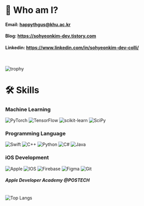 <div align="leading">
<br/>
	
# 🥦 Who am I? 	
####  Email: happythgus@khu.ac.kr
####  Blog: https://sohyeonkim-dev.tistory.com
####  Linkedin: https://www.linkedin.com/in/sohyeonkim-dev-colli/

</div>
<br/>

<div align="leading">
	
![trophy](https://github-profile-trophy.vercel.app/?username=SohyeonKim-dev&no-frame=true&margin-w=10&margin-h=10&rank=SECRET,SSS,SS,S,AAA,AA,A&theme=matrix)
	
</div>

#
# 🛠️ Skills

### Machine Learning 
![PyTorch](https://img.shields.io/badge/PyTorch-%23EE4C2C.svg?style=for-the-badge&logo=PyTorch&logoColor=white)
![TensorFlow](https://img.shields.io/badge/TensorFlow-%23FF6F00.svg?style=for-the-badge&logo=TensorFlow&logoColor=white)
![scikit-learn](https://img.shields.io/badge/scikit--learn-%23F7931E.svg?style=for-the-badge&logo=scikit-learn&logoColor=white)
![SciPy](https://img.shields.io/badge/SciPy-%230C55A5.svg?style=for-the-badge&logo=scipy&logoColor=%white)

### Programming Language
![Swift](https://img.shields.io/badge/swift-F54A2A?style=for-the-badge&logo=swift&logoColor=white)
![C++](https://img.shields.io/badge/c++-%2300599C.svg?style=for-the-badge&logo=c%2B%2B&logoColor=white)
![Python](https://img.shields.io/badge/python-3670A0?style=for-the-badge&logo=python&logoColor=ffdd54) 
![C#](https://img.shields.io/badge/c%23-%23239120.svg?style=for-the-badge&logo=c-sharp&logoColor=white)
![Java](https://img.shields.io/badge/java-%23ED8B00.svg?style=for-the-badge&logo=java&logoColor=white)

### iOS Development
![Apple](https://img.shields.io/badge/Apple-%23000000.svg?style=for-the-badge&logo=apple&logoColor=white)
![IOS](https://img.shields.io/badge/iOS-000000?style=for-the-badge&logo=ios&logoColor=white)
![Firebase](https://img.shields.io/badge/firebase-ffca28?style=for-the-badge&logo=firebase&logoColor=black)
![Figma](https://img.shields.io/badge/Figma-F24E1E?style=for-the-badge&logo=figma&logoColor=white)
![Git](https://img.shields.io/badge/git-%23F05033.svg?style=for-the-badge&logo=git&logoColor=white)
##### Apple Developer Academy @POSTECH

#
 
   <!-- ![Anurag's github stats](https://github-readme-stats.vercel.app/api?username=SohyeonKim-dev&theme=flag-india&show_icons=true) -->
   
   <!-- ![graph](http://github-profile-summary-cards.vercel.app/api/cards/profile-details?username=SohyeonKim-dev&theme=vue) -->
   
   <!-- ![repo](http://github-profile-summary-cards.vercel.app/api/cards/repos-per-language?username=SohyeonKim-dev) -->
   <!-- ![commit](http://github-profile-summary-cards.vercel.app/api/cards/most-commit-language?username=SohyeonKim-dev) -->

   ![Top Langs](https://github-readme-stats.vercel.app/api/top-langs/?username=SohyeonKim-dev&hide_progress=true)
